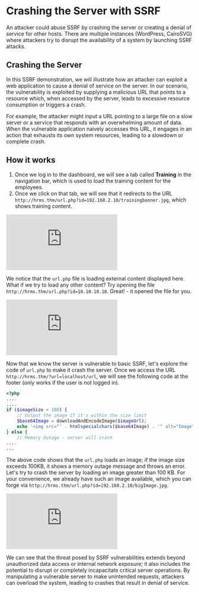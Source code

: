 # Crashing the Server with SSRF

An attacker could abuse SSRF by crashing the server or creating a denial of service for other hosts. There are multiple instances (WordPress, CairoSVG) where attackers try to disrupt the availability of a system by launching SSRF attacks.

## Crashing the Server

In this SSRF demonstration, we will illustrate how an attacker can exploit a web application to cause a denial of service on the server. In our scenario, the vulnerability is exploited by supplying a malicious URL that points to a resource which, when accessed by the server, leads to excessive resource consumption or triggers a crash.

For example, the attacker might input a URL pointing to a large file on a slow server or a service that responds with an overwhelming amount of data. When the vulnerable application naively accesses this URL, it engages in an action that exhausts its own system resources, leading to a slowdown or complete crash.

## How it works

1. Once we log in to the dashboard, we will see a tab called **Training** in the navigation bar, which is used to load the training content for the employees.
2. Once we click on that tab, we will see that it redirects to the URL `http://hrms.thm/url.php?id=192.168.2.10/trainingbanner.jpg`, which shows training content.

![Training content page on HRMS page](http://hrms.thm/url.php?id=192.168.2.10/trainingbanner.jpg)

We notice that the `url.php` file is loading external content displayed here. What if we try to load any other content? Try opening the file `http://hrms.thm/url.php?id=10.10.10.10`. Great! - it opened the file for you.

![Access to 10.10.10.10 page through SSRF](http://hrms.thm/url.php?id=10.10.10.10)

Now that we know the server is vulnerable to basic SSRF, let's explore the code of `url.php` to make it crash the server. Once we access the URL `http://hrms.thm/?url=localhost/url`, we will see the following code at the footer (only works if the user is not logged in).

```php
<?php
....
....
if ($imageSize < 100) {
    // Output the image if it's within the size limit
    $base64Image = downloadAndEncodeImage($imageUrl);
    echo '<img src="' . htmlspecialchars($base64Image) . '" alt="Image" style="width: 100%; height: 100%; object-fit: cover;">';
} else {
    // Memory Outage - server will crash
....
...
```

The above code shows that the `url.php` loads an image; if the image size exceeds 100KB, it shows a memory outage message and throws an error. Let's try to crash the server by loading an image greater than 100 KB. For your convenience, we already have such an image available, which you can forge via `http://hrms.thm/url.php?id=192.168.2.10/bigImage.jpg`.

![Server crashed HRMS image](http://hrms.thm/url.php?id=192.168.2.10/bigImage.jpg)

We can see that the threat posed by SSRF vulnerabilities extends beyond unauthorized data access or internal network exposure; it also includes the potential to disrupt or completely incapacitate critical server operations. By manipulating a vulnerable server to make unintended requests, attackers can overload the system, leading to crashes that result in denial of service.
